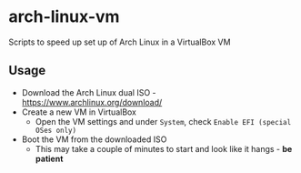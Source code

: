 # arch-linux-vm

Scripts to speed up set up of Arch Linux in a VirtualBox VM

## Usage

- Download the Arch Linux dual ISO - https://www.archlinux.org/download/
- Create a new VM in VirtualBox
  - Open the VM settings and under `System`, check `Enable EFI (special OSes only)`
- Boot the VM from the downloaded ISO
  - This may take a couple of minutes to start and look like it hangs - **be patient**
